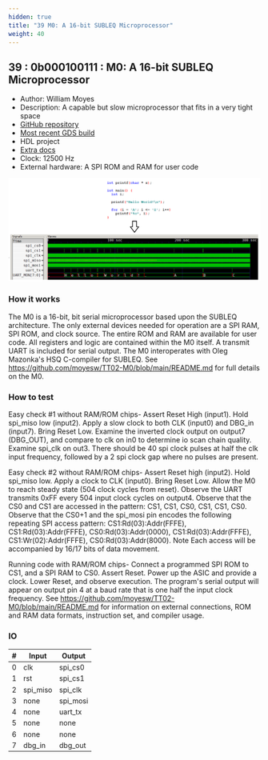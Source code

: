 ```yaml
---
hidden: true
title: "39 M0: A 16-bit SUBLEQ Microprocessor"
weight: 40
---
```


## 39 : 0b000100111 : M0: A 16-bit SUBLEQ Microprocessor

* Author: William Moyes
* Description: A capable but slow microprocessor that fits in a very tight space
* [GitHub repository](https://github.com/moyesw/TT02-M0)
* [Most recent GDS build](https://github.com/moyesw/TT02-M0/actions/runs/3598275101)
* HDL project
* [Extra docs](https://github.com/moyesw/TT02-M0/blob/main/README.md)
* Clock: 12500 Hz
* External hardware: A SPI ROM and RAM for user code

![picture](images/hello_c.png)

### How it works

The M0 is a 16-bit, bit serial microprocessor based upon the SUBLEQ architecture. The only external devices needed for operation are a SPI RAM, SPI ROM, and clock source. The entire ROM and RAM are available for user code.  All registers and logic are contained within the M0 itself. A transmit UART is included for serial output. The M0 interoperates with Oleg Mazonka's HSQ C-compiler for SUBLEQ. See https://github.com/moyesw/TT02-M0/blob/main/README.md for full details on the M0.

### How to test

Easy check #1 without RAM/ROM chips- Assert Reset High (input1). Hold spi_miso low (input2). Apply a slow clock to both CLK (input0) and DBG_in (input7). Bring Reset Low. Examine the inverted clock output on output7 (DBG_OUT), and compare to clk on in0 to determine io scan chain quality. Examine spi_clk on out3. There should be 40 spi clock pulses at half the clk input frequency, followed by a 2 spi clock gap where no pulses are present.

Easy check #2 without RAM/ROM chips- Assert Reset high (input2). Hold spi_miso low. Apply a clock to CLK (input0). Bring Reset Low. Allow the M0 to reach steady state (504 clock cycles from reset). Observe the UART transmits 0xFF every 504 input clock cycles on output4. Observe that the CS0 and CS1 are accessed in the pattern: CS1, CS1, CS0, CS1, CS1, CS0. Observe that the CS0+1 and the spi_mosi pin encodes the following repeating SPI access pattern: CS1:Rd(03):Addr(FFFE), CS1:Rd(03):Addr(FFFE), CS0:Rd(03):Addr(0000), CS1:Rd(03):Addr(FFFE), CS1:Wr(02):Addr(FFFE), CS0:Rd(03):Addr(8000). Note Each access will be accompanied by 16/17 bits of data movement.

Running code with RAM/ROM chips- Connect a programmed SPI ROM to CS1, and a SPI RAM to CS0. Assert Reset. Power up the ASIC and provide a clock. Lower Reset, and observe execution. The program's serial output will appear on output pin 4 at a baud rate that is one half the input clock frequency. See https://github.com/moyesw/TT02-M0/blob/main/README.md for information on external connections, ROM and RAM data formats, instruction set, and compiler usage.


### IO

| # | Input        | Output       |
|---|--------------|--------------|
| 0 | clk  | spi_cs0 |
| 1 | rst  | spi_cs1 |
| 2 | spi_miso  | spi_clk |
| 3 | none  | spi_mosi |
| 4 | none  | uart_tx |
| 5 | none  | none |
| 6 | none  | none |
| 7 | dbg_in  | dbg_out |
